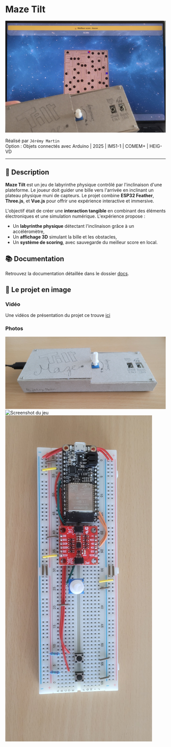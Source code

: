 # Maze Tilt

![Description de l'image](./docs/assets/photos/cover.jpg)

Réalisé par `Jérémy Martin`  
Option : Objets connectés avec Arduino | 2025 | IM51-1 | COMEM+ | HEIG-VD

---

## 🎯 Description

**Maze Tilt** est un jeu de labyrinthe physique contrôlé par l'inclinaison d'une plateforme. Le joueur doit guider une bille vers l'arrivée en inclinant un plateau physique muni de capteurs. Le projet combine **ESP32 Feather**, **Three.js**, et **Vue.js** pour offrir une expérience interactive et immersive.

L'objectif était de créer une **interaction tangible** en combinant des éléments électroniques et une simulation numérique. L'expérience propose :
- Un **labyrinthe physique** détectant l'inclinaison grâce à un accéléromètre,
- Un **affichage 3D** simulant la bille et les obstacles,
- Un **système de scoring**, avec sauvegarde du meilleur score en local.

## 📚 Documentation

Retrouvez la documentation détaillée dans le dossier [docs](docs/).

## 🎥 Le projet en image
### Vidéo
Une vidéos de présentation du projet ce trouve [ici](./docs/assets/video-maze-tilt.mp4)

### Photos
![Controller / Manette de jeu](./docs/assets/photos/20250307_113721.jpg)
![Screenshot du jeu](./docs/assets/photos/accueil-game_tilt_maze.png)
![Breadboard](./docs/assets/photos/20250307_091107.jpg)

